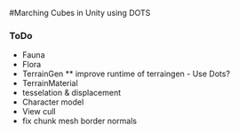#Marching Cubes in Unity using DOTS



### ToDo

* Fauna
* Flora
* TerrainGen
** improve runtime of terraingen - Use Dots?
* TerrainMaterial
* tesselation & displacement
* Character model
* View cull
* fix chunk mesh border normals